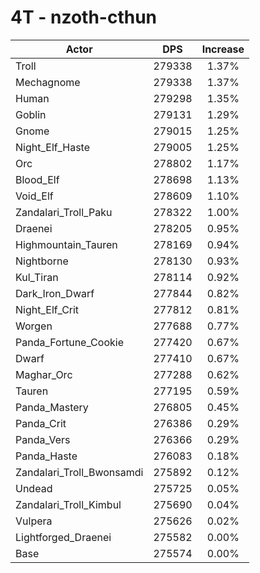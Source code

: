 # 4T - nzoth-cthun
| Actor | DPS | Increase |
|---|:---:|:---:|
|Troll|279338|1.37%|
|Mechagnome|279338|1.37%|
|Human|279298|1.35%|
|Goblin|279131|1.29%|
|Gnome|279015|1.25%|
|Night_Elf_Haste|279005|1.25%|
|Orc|278802|1.17%|
|Blood_Elf|278698|1.13%|
|Void_Elf|278609|1.10%|
|Zandalari_Troll_Paku|278322|1.00%|
|Draenei|278205|0.95%|
|Highmountain_Tauren|278169|0.94%|
|Nightborne|278130|0.93%|
|Kul_Tiran|278114|0.92%|
|Dark_Iron_Dwarf|277844|0.82%|
|Night_Elf_Crit|277812|0.81%|
|Worgen|277688|0.77%|
|Panda_Fortune_Cookie|277420|0.67%|
|Dwarf|277410|0.67%|
|Maghar_Orc|277288|0.62%|
|Tauren|277195|0.59%|
|Panda_Mastery|276805|0.45%|
|Panda_Crit|276386|0.29%|
|Panda_Vers|276366|0.29%|
|Panda_Haste|276083|0.18%|
|Zandalari_Troll_Bwonsamdi|275892|0.12%|
|Undead|275725|0.05%|
|Zandalari_Troll_Kimbul|275690|0.04%|
|Vulpera|275626|0.02%|
|Lightforged_Draenei|275582|0.00%|
|Base|275574|0.00%|

